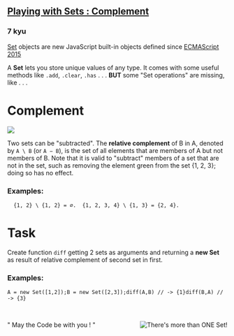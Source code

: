 <h2><a href=https://www.codewars.com/kata/5884e9ccf72916207900010f/train/javascript target="_blank">Playing with Sets : Complement</a></h2><h3>7 kyu</h3><p><a href="https://developer.mozilla.org/en-US/docs/Web/JavaScript/Reference/Global_Objects/Set" data-turbolinks="false" target="_blank">Set</a> objects are new JavaScript built-in objects defined since <a href="http://www.ecma-international.org/ecma-262/6.0/#sec-set-objects." data-turbolinks="false" target="_blank">ECMAScript 2015</a></p><p>A <strong>Set</strong> lets you store unique values of any type. It comes with some useful methods like <code>.add</code>, <code>.clear</code>, <code>.has</code> . . . <strong>BUT</strong> some "Set operations" are missing, like . . . </p><h1 id="complement">Complement</h1><img style="max-width:200px" src="https://upload.wikimedia.org/wikipedia/commons/thumb/e/e6/Venn0100.svg/330px-Venn0100.svg.png"><p>Two sets can be "subtracted". The <strong>relative complement</strong> of B in A, denoted by <code>A \ B</code> (or <code>A − B</code>), is the set of all elements that are members of A but not members of B. Note that it is valid to "subtract" members of a set that are not in the set, such as removing the element green from the set {1, 2, 3}; doing so has no effect.</p><h3 id="examples">Examples:</h3><pre><code>  {1, 2} \ {1, 2} = ∅.  {1, 2, 3, 4} \ {1, 3} = {2, 4}.</code></pre><h1 id="task">Task</h1><p>Create function <code>diff</code> getting 2 sets as arguments and returning a <strong>new Set</strong> as result of relative complement of second set in first.</p><h3 id="examples-1">Examples:</h3><pre><code class="language-javascript"><span class="cm-variable">A</span> <span class="cm-operator">=</span> <span class="cm-keyword">new</span> <span class="cm-variable">Set</span>([<span class="cm-number">1</span>,<span class="cm-number">2</span>]);<span class="cm-variable">B</span> <span class="cm-operator">=</span> <span class="cm-keyword">new</span> <span class="cm-variable">Set</span>([<span class="cm-number">2</span>,<span class="cm-number">3</span>]);<span class="cm-variable">diff</span>(<span class="cm-variable">A</span>,<span class="cm-variable">B</span>) <span class="cm-comment">// -&gt; {1}</span><span class="cm-variable">diff</span>(<span class="cm-variable">B</span>,<span class="cm-variable">A</span>) <span class="cm-comment">// -&gt; {3}</span></code></pre><p>&nbsp;</p><p>" May the Code be with you ! "<img title="There's more than ONE Set!" align="right" src="https://en.wikipedia.org/w/extensions/wikihiero/img/hiero_E20.png"></p>